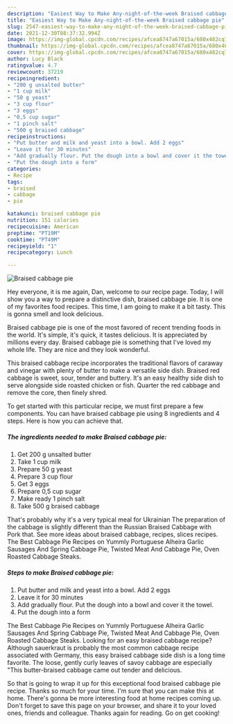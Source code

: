 ```yaml
---
description: "Easiest Way to Make Any-night-of-the-week Braised cabbage pie"
title: "Easiest Way to Make Any-night-of-the-week Braised cabbage pie"
slug: 2547-easiest-way-to-make-any-night-of-the-week-braised-cabbage-pie
date: 2021-12-30T08:37:32.994Z
image: https://img-global.cpcdn.com/recipes/afcea8747a67015a/680x482cq70/braised-cabbage-pie-recipe-main-photo.jpg
thumbnail: https://img-global.cpcdn.com/recipes/afcea8747a67015a/680x482cq70/braised-cabbage-pie-recipe-main-photo.jpg
cover: https://img-global.cpcdn.com/recipes/afcea8747a67015a/680x482cq70/braised-cabbage-pie-recipe-main-photo.jpg
author: Lucy Black
ratingvalue: 4.7
reviewcount: 37219
recipeingredient:
- "200 g unsalted butter"
- "1 cup milk"
- "50 g yeast"
- "3 cup flour"
- "3 eggs"
- "0,5 cup sugar"
- "1 pinch salt"
- "500 g braised cabbage"
recipeinstructions:
- "Put butter and milk and yeast into a bowl. Add 2 eggs"
- "Leave it for 30 minutes"
- "Add gradually flour. Put the dough into a bowl and cover it the towel."
- "Put the dough into a form"
categories:
- Recipe
tags:
- braised
- cabbage
- pie

katakunci: braised cabbage pie 
nutrition: 151 calories
recipecuisine: American
preptime: "PT19M"
cooktime: "PT49M"
recipeyield: "1"
recipecategory: Lunch

---
```



![Braised cabbage pie](https://img-global.cpcdn.com/recipes/afcea8747a67015a/680x482cq70/braised-cabbage-pie-recipe-main-photo.jpg)

Hey everyone, it is me again, Dan, welcome to our recipe page. Today, I will show you a way to prepare a distinctive dish, braised cabbage pie. It is one of my favorites food recipes. This time, I am going to make it a bit tasty. This is gonna smell and look delicious.

Braised cabbage pie is one of the most favored of recent trending foods in the world. It's simple, it's quick, it tastes delicious. It is appreciated by millions every day. Braised cabbage pie is something that I've loved my whole life. They are nice and they look wonderful.

This braised cabbage recipe incorporates the traditional flavors of caraway and vinegar with plenty of butter to make a versatile side dish. Braised red cabbage is sweet, sour, tender and buttery. It's an easy healthy side dish to serve alongside side roasted chicken or fish. Quarter the red cabbage and remove the core, then finely shred.


To get started with this particular recipe, we must first prepare a few components. You can have braised cabbage pie using 8 ingredients and 4 steps. Here is how you can achieve that.

<!--inarticleads1-->

##### The ingredients needed to make Braised cabbage pie:

1. Get 200 g unsalted butter
1. Take 1 cup milk
1. Prepare 50 g yeast
1. Prepare 3 cup flour
1. Get 3 eggs
1. Prepare 0,5 cup sugar
1. Make ready 1 pinch salt
1. Take 500 g braised cabbage


That's probably why it's a very typical meal for Ukrainian The preparation of the cabbage is slightly different than the Russian Braised Cabbage with Pork that. See more ideas about braised cabbage, recipes, slices recipes. The Best Cabbage Pie Recipes on Yummly Portuguese Alheira Garlic Sausages And Spring Cabbage Pie, Twisted Meat And Cabbage Pie, Oven Roasted Cabbage Steaks. 

<!--inarticleads2-->

##### Steps to make Braised cabbage pie:

1. Put butter and milk and yeast into a bowl. Add 2 eggs
1. Leave it for 30 minutes
1. Add gradually flour. Put the dough into a bowl and cover it the towel.
1. Put the dough into a form


The Best Cabbage Pie Recipes on Yummly Portuguese Alheira Garlic Sausages And Spring Cabbage Pie, Twisted Meat And Cabbage Pie, Oven Roasted Cabbage Steaks. Looking for an easy braised cabbage recipe? Although sauerkraut is probably the most common cabbage recipe associated with Germany, this easy braised cabbage side dish is a long time favorite. The loose, gently curly leaves of savoy cabbage are especially "This butter-braised cabbage came out tender and delicious. 

So that is going to wrap it up for this exceptional food braised cabbage pie recipe. Thanks so much for your time. I'm sure that you can make this at home. There's gonna be more interesting food at home recipes coming up. Don't forget to save this page on your browser, and share it to your loved ones, friends and colleague. Thanks again for reading. Go on get cooking!
